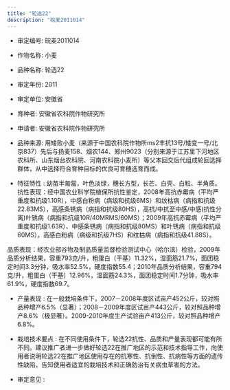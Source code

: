 ```yaml
---
title: "轮选22"
description: "皖麦2011014"
---
```

* 审定编号:  皖麦2011014

*  作物名称:  小麦

*  品种名称:  轮选22

*  审定年份:  2011

*  审定单位:  安徽省

* 育种者:  安徽省农科院作物研究所

*  申请者:  安徽省农科院作物研究所

*  品种来源:  用矮败小麦（来源于中国农科院作物所ms2丰抗13号/矮变一号/北京837）先后与扬麦158、烟农144、郑州9023（分别来源于江苏里下河地区农科所、山东烟台农科院、河南农科院小麦所）等父本回交后代组成轮回选择群体，从中选择符合育种目标的优良可育穗选育而成。

*  特征特性 : 
幼苗半匍匐，叶色淡绿，穗长方型，长芒、白壳、白粒、半角质。抗性表现：经中国农业科学院植保所抗性鉴定，2008年高抗赤霉病（平均严重度和抗级1.10R），中感白粉病（病级和抗级6MS）和纹枯病（病指和抗级22.83MS），高感条锈病（病指和抗级80HS），高抗/中抗至中感/中感(抗性分离)叶锈病（病指和抗级10R/40MRMS/60MS）；2009年高抗赤霉病（平均严重度和抗级1.63R）、中感条锈病（病指和抗级80MS）和叶锈病（病指和抗级60MS），高感白粉病（病级和抗级7HS）和纹枯病（病指和抗级41.88S）。
品质表现：经农业部谷物及制品质量监督检验测试中心（哈尔滨）检验，2009年品质分析结果，容重793克/升，粗蛋白（干基）11.32%，湿面筋21.7%，面团稳定时间3.3分钟，吸水率52.5%，硬度指数55.4；2010年品质分析结果，容重794克/升，粗蛋白（干基）12.96%，湿面筋24.3%，面团稳定时间1.7分钟，吸水率61.9%，硬度指数69.7。
 
*  产量表现 : 
在一般栽培条件下，2007－2008年度区试亩产452公斤，较对照品种增产6.5%（显著）；2008－2009年度区试亩产443公斤，较对照品种增产8.6%（极显著）。2009-2010年度生产试验亩产413公斤，较对照品种增产6.8%。

*  栽培技术要点 : 
在不同使用条件下，轮选22抗性、品质和产量表现都可能有所不同。建议推广者进一步做好轮选22在推广地区的示范和技术指导工作，向使用者说明轮选22在推广地区使用存在的抗寒性、抗倒性、抗病性等方面的遗传性缺陷，告知使用者适宜的栽培技术和正确防治有关病虫草害的方法。


*  审定意见 : 

